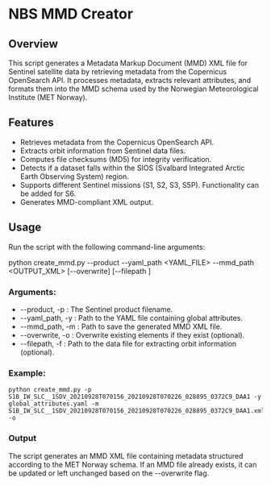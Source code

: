 # NBS MMD Creator

## Overview

This script generates a Metadata Markup Document (MMD) XML file for Sentinel satellite data by retrieving metadata from the Copernicus OpenSearch API. It processes metadata, extracts relevant attributes, and formats them into the MMD schema used by the Norwegian Meteorological Institute (MET Norway).

## Features

- Retrieves metadata from the Copernicus OpenSearch API.
- Extracts orbit information from Sentinel data files.
- Computes file checksums (MD5) for integrity verification.
- Detects if a dataset falls within the SIOS (Svalbard Integrated Arctic Earth Observing System) region.
- Supports different Sentinel missions (S1, S2, S3, S5P). Functionality can be added for S6.
- Generates MMD-compliant XML output.

## Usage

Run the script with the following command-line arguments:

python create_mmd.py --product <FILENAME> --yaml_path <YAML_FILE> --mmd_path <OUTPUT_XML> [--overwrite] [--filepath <DATAFILE>]

### Arguments:

- --product, -p : The Sentinel product filename.
- --yaml_path, -y : Path to the YAML file containing global attributes.
- --mmd_path, -m : Path to save the generated MMD XML file.
- --overwrite, -o : Overwrite existing elements if they exist (optional).
- --filepath, -f : Path to the data file for extracting orbit information (optional).

### Example:

```
python create_mmd.py -p S1B_IW_SLC__1SDV_20210928T070156_20210928T070226_028895_0372C9_DAA1 -y global_attributes.yaml -m S1B_IW_SLC__1SDV_20210928T070156_20210928T070226_028895_0372C9_DAA1.xml -o
```

### Output

The script generates an MMD XML file containing metadata structured according to the MET Norway schema. If an MMD file already exists, it can be updated or left unchanged based on the --overwrite flag.
